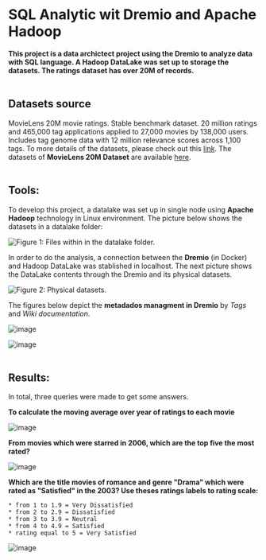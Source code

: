 # SQL Analytic wit Dremio and Apache Hadoop
**This project is a data archictect project using the Dremio to analyze data with SQL language. A Hadoop DataLake was set up to storage the datasets. The ratings dataset has over 20M of records.**
<br>
<br>
## Datasets source

MovieLens 20M movie ratings. Stable benchmark dataset. 20 million ratings and 465,000 tag applications applied to 27,000 movies by 138,000 users. Includes tag genome data with 12 million relevance scores across 1,100 tags.
To more details of the datasets, please check out this [link](https://files.grouplens.org/datasets/movielens/ml-20m-README.html). 
The datasets of **MovieLens 20M Dataset** are available [here](https://grouplens.org/datasets/movielens/).
<br>
<br>
## Tools:

To develop this project, a datalake was set up in single node using **Apache Hadoop** technology in Linux environment.
The picture below shows the datasets in a datalake folder:

![Figure 1: Files within in the datalake folder.](https://user-images.githubusercontent.com/45640708/208963018-583a7544-850b-4f8f-950a-d82489744919.png)

In order to do the analysis, a connection between the **Dremio** (in Docker) and Hadoop DataLake was stablished in localhost. The next picture shows the DataLake contents through the Dremio and its physical datasets. 

![Figure 2: Physical datasets.](https://user-images.githubusercontent.com/45640708/208965889-4048ef97-3122-489d-a96c-8f3a61a46f32.png)

The figures below depict the **metadados managment in Dremio** by _Tags_ and _Wiki documentation_.

![image](https://user-images.githubusercontent.com/45640708/208975145-ecc7446d-1cac-43e5-ac48-8f9ace232089.png)


![image](https://user-images.githubusercontent.com/45640708/208975224-00e69f38-94d2-41bc-ab8c-992f639791fe.png)
<br>
<br>
## Results:

In total, three queries were made to get some answers.

**To calculate the moving average over year of ratings to each movie**

![image](https://user-images.githubusercontent.com/45640708/208976890-79dc6209-f923-4703-92ff-e3deb9917820.png)

**From movies which were starred in 2006, which are the top five the most rated?**

![image](https://user-images.githubusercontent.com/45640708/208979483-0e1edcb3-4f7b-421b-bfec-3064f2bc01bd.png)

**Which are the title movies of romance and genre "Drama" which were rated as "Satisfied" in the 2003? Use theses ratings labels to rating scale:**

    * from 1 to 1.9 = Very Dissatisfied
    * from 2 to 2.9 = Dissatisfied
    * from 3 to 3.9 = Neutral
    * from 4 to 4.9 = Satisfied
    * rating equal to 5 = Very Satisfied

![image](https://user-images.githubusercontent.com/45640708/208978665-278aa12e-c18f-42d7-a5d2-d7716f728948.png)






